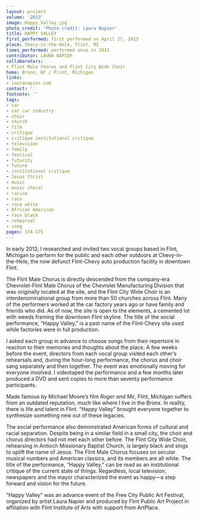 ```yaml
---
layout: project
volume: '2013'
image: Happy_Valley.jpg
photo_credit: 'Photo credit: Laura Napier'
title: HAPPY VALLEY
first_performed: first performed on April 27, 2013
place: Chevy-in-the-Hole, Flint, MI
times_performed: performed once in 2013
contributor: LAURA NAPIER
collaborators:
- Flint Male Chorus and Flint City Wide Choir
home: Bronx, NY / Flint, Michigan
links:
- lauranapier.com
contact: ''
footnote: ''
tags:
- car
- car car industry
- choir
- church
- film
- critique
- critique institutional critique
- television
- family
- festival
- futurity
- future
- institutional critique
- Jesus Christ
- music
- music choral
- racism
- race
- race white
- African American
- race black
- rehearsal
- song
pages: 174-175
---
```


In early 2013, I researched and invited two vocal groups based in Flint, Michigan to perform for the public and each other outdoors at Chevy-in-the-Hole, the now defunct Flint-Chevy auto production facility in downtown Flint.

The Flint Male Chorus is directly descended from the company-era Chevrolet-Flint Male Chorus of the Chevrolet Manufacturing Division that was originally located at the site, and the Flint City Wide Choir is an interdenominational group from more than 50 churches across Flint. Many of the performers worked at the car factory years ago or have family and friends who did. As of now, the site is open to the elements, a cemented lot with weeds framing the downtown Flint skyline. The title of the social performance, “Happy Valley,” is a past name of the Flint-Chevy site used while factories were in full production.

I asked each group in advance to choose songs from their repertoire in reaction to their memories and thoughts about the place. A few weeks before the event, directors from each vocal group visited each other’s rehearsals and, during the hour-long performance, the chorus and choir sang separately and then together. The event was emotionally moving for everyone involved. I videotaped the performance and a few months later produced a DVD and sent copies to more than seventy performance participants.

Made famous by Michael Moore’s film _Roger and Me_, Flint, Michigan suffers from an outdated reputation, much like where I live in the Bronx. In reality, there is life and talent in Flint. “Happy Valley” brought everyone together to synthesize something new out of these legacies.

The social performance also demonstrated American forms of cultural and racial separation. Despite being in a similar field in a small city, the choir and chorus directors had not met each other before. The Flint City Wide Choir, rehearsing in Antioch Missionary Baptist Church, is largely black and sings to uplift the name of Jesus. The Flint Male Chorus focuses on secular musical numbers and American classics, and its members are all white. The title of the performance, “Happy Valley,” can be read as an institutional critique of the current state of things. Regardless, local television, newspapers and the mayor characterized the event as happy—a step forward and vision for the future.

“Happy Valley” was an advance event of the Free City Public Art Festival, organized by artist Laura Napier and produced by Flint Public Art Project in affiliation with Flint Institute of Arts with support from ArtPlace.
